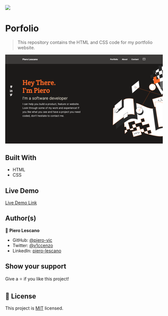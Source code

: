 ![](https://img.shields.io/badge/Microverse-blueviolet)

# Porfolio

> This repository contains the HTML and CSS code for my portfolio website.

![screenshot](./desktop-screenshot.png)

## Built With

- HTML
- CSS

## Live Demo
[Live Demo Link](https://piero-vic.github.io/Portfolio/)

## Author(s)

👤 **Piero Lescano**

- GitHub: [@piero-vic](https://github.com/piero-vic)
- Twitter: [@v1ccenzo](https://twitter.com/v1ccenzo)
- LinkedIn: [piero-lescano](https://linkedin.com/in/piero-lescano)

## Show your support

Give a ⭐️ if you like this project!

## 📝 License

This project is [MIT](./LICENSE) licensed.

